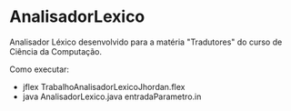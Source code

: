 # AnalisadorLexico

Analisador Léxico desenvolvido para a matéria "Tradutores" do curso de Ciência da Computação. 

Como executar:

- jflex TrabalhoAnalisadorLexicoJhordan.flex
- java AnalisadorLexico.java entradaParametro.in
